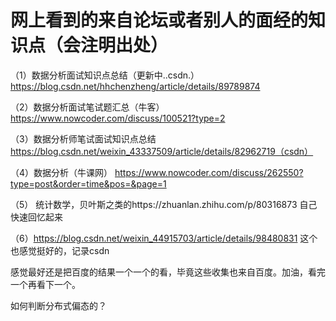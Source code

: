 # 网上看到的来自论坛或者别人的面经的知识点（会注明出处）

（1）数据分析面试知识点总结（更新中..csdn.）https://blog.csdn.net/hhchenzheng/article/details/89789874

（2）数据分析面试笔试题汇总（牛客）https://www.nowcoder.com/discuss/100521?type=2

（3）数据分析师笔试面试知识点总结 https://blog.csdn.net/weixin_43337509/article/details/82962719（csdn）

（4）数据分析（牛课网） https://www.nowcoder.com/discuss/262550?type=post&order=time&pos=&page=1

（5） 统计数学，贝叶斯之类的https://zhuanlan.zhihu.com/p/80316873 自己快速回忆起来

（6）https://blog.csdn.net/weixin_44915703/article/details/98480831 这个也感觉挺好的，记录csdn

感觉最好还是把百度的结果一个一个的看，毕竟这些收集也来自百度。加油，看完一个再看下一个。







如何判断分布式偏态的？